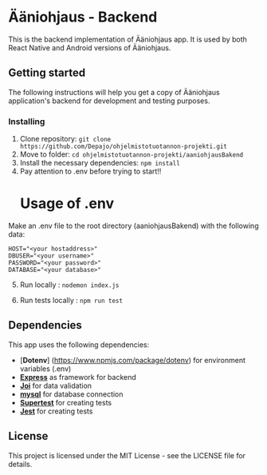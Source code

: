 # Ääniohjaus - Backend

This is the backend implementation of Ääniohjaus app. It is used by both React Native and Android versions of Ääniohjaus.

## Getting started

The following instructions will help you get a copy of Ääniohjaus application's backend for development and testing purposes.


### Installing

1. Clone repository: `git clone https://github.com/Depajo/ohjelmistotuotannon-projekti.git`
2. Move to folder: `cd ohjelmistotuotannon-projekti/aaniohjausBakend`
3. Install the necessary dependencies: `npm install`
4. Pay attention to .env before trying to start!! 
    # Usage of .env
Make an .env file to the root directory (aaniohjausBakend) with the following data:
```
HOST="<your hostaddress>"
DBUSER="<your username>"
PASSWORD="<your password>"
DATABASE="<your database>"
```

5. Run locally : 
    `nodemon index.js`

6. Run tests locally : 
    `npm run test`

## Dependencies

This app uses the following dependencies:

- [**Dotenv**] (https://www.npmjs.com/package/dotenv) for environment variables (.env)
- [**Express**](https://expressjs.com/) as framework for backend
- [**Joi**](https://joi.dev/api/?v=17.9.1) for data validation
- [**mysql**](https://www.npmjs.com/package/mysql) for database connection
- [**Supertest**](https://www.npmjs.com/package/supertest) for creating tests  
- [**Jest**](https://jestjs.io/) for creating tests  

## License

This project is licensed under the MIT License - see the LICENSE file for details.